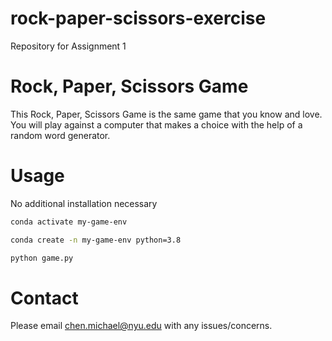 # rock-paper-scissors-exercise
Repository for Assignment 1
# Rock, Paper, Scissors Game
This Rock, Paper, Scissors Game is the same game that you know and love. You will play against a computer that makes a choice with the help of a random word generator.

# Usage

No additional installation necessary

```sh
conda activate my-game-env
```
```sh
conda create -n my-game-env python=3.8
```
```sh
python game.py
```

# Contact
Please email chen.michael@nyu.edu with any issues/concerns.